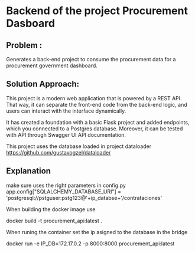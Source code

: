 # Backend of the project Procurement Dasboard
## Problem :
Generates a back-end project to consume the procurement data for a procurement government dashboard.

## Solution Approach:
This project is a modern web application that is powered by a REST API. That way, it can separate the front-end code from the back-end logic, and users can interact with the interface dynamically. 

It has created a foundation with a basic Flask project and added endpoints, which you connected to a Postgres database. Moreover, it can be tested with API through Swagger UI API documentation.

This project uses the database loaded in project dataloader
https://github.com/gustavogzel/dataloader

## Explanation


make sure uses the right parameters in config.py 
    app.config["SQLALCHEMY_DATABASE_URI"] = 'postgresql://pstguser:pstg123@'+ip_databse+'/contrataciones'

When building the docker image use

docker build -t procurement_api:latest .

When runing the container set the ip asigned to the database in the bridge

docker run -e IP_DB=172.17.0.2 -p 8000:8000 procurement_api:latest 



